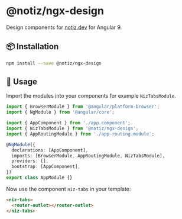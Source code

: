 # @notiz/ngx-design

Design components for [notiz.dev](https://notiz.dev) for Angular 9.

## 📦 Installation

```bash
npm install --save @notiz/ngx-design
```

## 🔨 Usage

Import the modules into your components for example `NizTabsModule`.

```ts
import { BrowserModule } from '@angular/platform-browser';
import { NgModule } from '@angular/core';

import { AppComponent } from './app.component';
import { NizTabsModule } from '@notiz/ngx-design';
import { AppRoutingModule } from './app-routing.module';

@NgModule({
  declarations: [AppComponent],
  imports: [BrowserModule, AppRoutingModule, NizTabsModule],
  providers: [],
  bootstrap: [AppComponent],
})
export class AppModule {}
```

Now use the component `niz-tabs` in your template:

```html
<niz-tabs>
  <router-outlet></router-outlet>
</niz-tabs>
```
